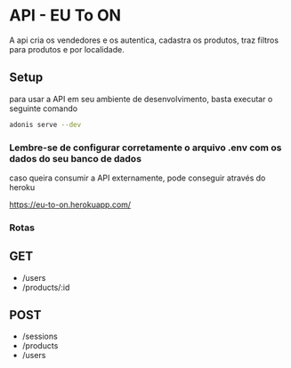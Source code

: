 # API - EU To ON

A api cria os vendedores e os autentica, cadastra os produtos, traz filtros para produtos e por localidade.

## Setup

para usar a API em seu ambiente de desenvolvimento, basta executar o seguinte comando

```bash
adonis serve --dev
```

### Lembre-se de configurar corretamente o arquivo .env com os dados do seu banco de dados

caso queira consumir a API externamente, pode conseguir através do heroku

https://eu-to-on.herokuapp.com/

### Rotas

## GET

- /users
- /products/:id

## POST

- /sessions
- /products
- /users
